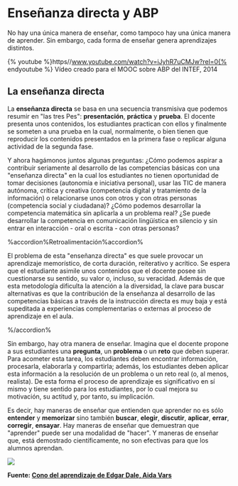 
# Enseñanza directa y ABP

No hay una única manera de enseñar, como tampoco hay una única manera de aprender. Sin embargo, cada forma de enseñar genera aprendizajes distintos. 

{% youtube %}https//www.youtube.com/watch?v=iJyhR7uCMJw?rel=0{% endyoutube %}
Vídeo creado para el MOOC sobre ABP del INTEF, 2014

## La enseñanza directa

La **enseñanza directa** se basa en una secuencia transmisiva que podemos resumir en "las tres Pes": **presentación**, **práctica** y **prueba**. El docente presenta unos contenidos, los estudiantes practican con ellos y finalmente se someten a una prueba en la cual, normalmente, o bien tienen que reproducir los contenidos presentados en la primera fase o replicar alguna actividad de la segunda fase.

Y ahora hagámonos juntos algunas preguntas: ¿Cómo podemos aspirar a contribuir seriamente al desarrollo de las competencias básicas con una "enseñanza directa" en la cual los estudiantes no tienen oportunidad de tomar decisiones (autonomía e iniciativa personal), usar las TIC de manera autónoma, crítica y creativa (competencia digital y tratamiento de la información) o relacionarse unos con otros y con otras personas (competencia social y ciudadana)? ¿Cómo podemos desarrollar la competencia matemática sin aplicarla a un problema real? ¿Se puede desarrollar la competencia en comunicación lingüística en silencio y sin entrar en interacción - oral o escrita - con otras personas?

%accordion%Retroalimentación%accordion%

El problema de esta "enseñanza directa" es que suele provocar un aprendizaje memorístico, de corta duración, reiterativo y acrítico. Se espera que el estudiante asimile unos contenidos que el docente posee sin cuestionarse su sentido, su valor o, incluso, su veracidad. Además de que esta metodología dificulta la atención a la diversidad, la clave para buscar alternativas es que la contribución de la enseñanza al desarrollo de las competencias básicas a través de la instrucción directa es muy baja y está supeditada a experiencias complementarias o externas al proceso de aprendizaje en el aula.

%/accordion%

Sin embargo, hay otra manera de enseñar. Imagina que el docente propone a sus estudiantes una **pregunta**, un **problema** o un **reto** que deben superar. Para acometer esta tarea, los estudiantes deben encontrar información, procesarla, elaborarla y compartirla; además, los estudiantes deben aplicar esta información a la resolución de un problema o un reto real (o, al menos, realista). De esta forma el proceso de aprendizaje es significativo en sí mismo y tiene sentido para los estudiantes, por lo cual mejora su motivación, su actitud y, por tanto, su implicación.

Es decir, hay maneras de enseñar que entienden que aprender no es sólo **entender** y **memorizar** sino también **buscar**, **elegir**, **discutir**, **aplicar**, **errar**, **corregir**, **ensayar**. Hay maneras de enseñar que demuestran que "aprender" puede ser una modalidad de "hacer". Y maneras de enseñar que, está demostrado científicamente, no son efectivas para que los alumnos aprendan.

![](https://github.com/catedu/abp/blob/master/cono-del-aprendizaje-de-edgar-dale-1-728.jpg)

**Fuente: [Cono del aprendizaje de Edgar Dale, Aida Vars](http://es.slideshare.net/aidaivars/cono-del-aprendizaje-de-edgar-dale)**
